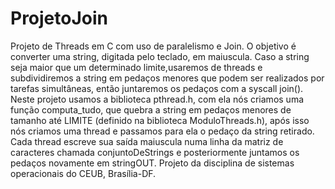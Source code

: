 # ProjetoJoin
Projeto de Threads em C com uso de paralelismo e Join.
	O objetivo é converter uma string, digitada pelo teclado, em maiuscula.
Caso a string seja maior que um determinado limite,usaremos de threads e subdividiremos a string em pedaços menores que 
podem ser realizados por tarefas simultâneas, então juntaremos os pedaços com a syscall join().
	Neste projeto usamos a biblioteca pthread.h,  com ela nós criamos uma função computa_tudo, que quebra a string em pedaços
menores de tamanho até LIMITE (definido na biblioteca ModuloThreads.h), após isso nós criamos uma thread e passamos para ela
o pedaço da string retirado. Cada thread escreve sua saída maiuscula numa linha da matriz de caracteres chamada 
conjuntoDeStrings e posteriormente juntamos os pedaços novamente em stringOUT.
Projeto da disciplina de sistemas operacionais do CEUB, Brasília-DF.
